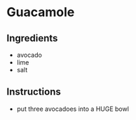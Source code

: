 # Guacamole
## Ingredients 
* avocado
* lime
* salt
## Instructions
* put three avocadoes into a HUGE bowl
